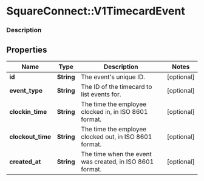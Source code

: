 # SquareConnect::V1TimecardEvent

### Description

## Properties
Name | Type | Description | Notes
------------ | ------------- | ------------- | -------------
**id** | **String** | The event&#39;s unique ID. | [optional] 
**event_type** | **String** | The ID of the timecard to list events for. | [optional] 
**clockin_time** | **String** | The time the employee clocked in, in ISO 8601 format. | [optional] 
**clockout_time** | **String** | The time the employee clocked out, in ISO 8601 format. | [optional] 
**created_at** | **String** | The time when the event was created, in ISO 8601 format. | [optional] 


